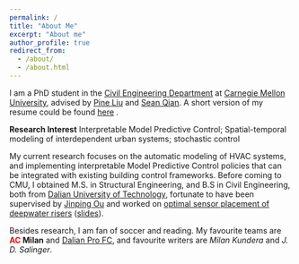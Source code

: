 ```yaml
---
permalink: /
title: "About Me"
excerpt: "About me"
author_profile: true
redirect_from: 
  - /about/
  - /about.html
---
```


I am a PhD student in the [Civil Engineering Department](https://www.cmu.edu/cee/) at [Carnegie Mellon University](https://www.cmu.edu), advised by [Pine Liu](https://faculty.ce.cmu.edu/liu/) and [Sean Qian](https://faculty.ce.cmu.edu/qian/). A short version of my resume could be found [here](https://milanlx.github.io/files/xuanli_job_Apr_2021.pdf) .

**Research Interest**
Interpretable Model Predictive Control; Spatial-temporal modeling of interdependent urban systems; stochastic control

My current research focuses on the automatic modeling of HVAC systems, and implementing interpretable Model Predictive Control policies that can be integrated with existing building control frameworks. Before coming to CMU, I obtained M.S. in Structural Engineering, and B.S in Civil Engineering, both from [Dalian University of Technology](https://en.dlut.edu.cn/), fortunate to have been supervised by [Jinping Ou](http://homepage.hit.edu.cn/oujinping) and worked on [optimal sensor placement of deepwater risers](https://milanlx.github.io/files/Master%20Dissertation%20(original).pdf) ([slides](https://milanlx.github.io/files/mastet_thesis_short_version.pptx)). 

Besides research, I am fan of soccer and reading. My favourite teams are **<span style="color: red"> AC </span> Milan**
 and [Dalian Pro FC](http://www.dlpro.com.cn/), and favourite writers are *Milan Kundera* and *J. D. Salinger*.  
